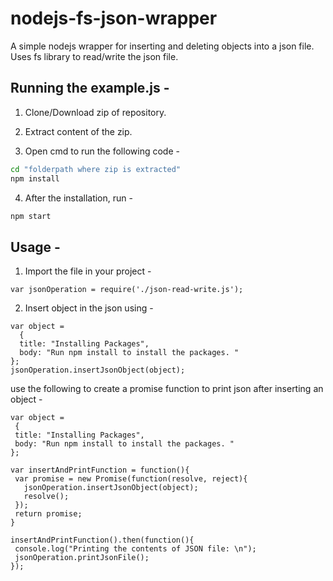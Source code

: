 # nodejs-fs-json-wrapper

A simple nodejs wrapper for inserting and deleting objects into a json file. Uses fs library to read/write the json file. 

Running the example.js - 
-------

1. Clone/Download zip of repository. 

2. Extract content of the zip.

3. Open cmd to run the following code - 
```cmd
cd "folderpath where zip is extracted"
npm install
```

4. After the installation, run -  
```cmd
npm start
```

Usage - 
-------

1. Import the file in your project - 

```node
var jsonOperation = require('./json-read-write.js');
```

2. Insert object in the json using - 

```node
var object =
  {
  title: "Installing Packages",
  body: "Run npm install to install the packages. "
};
jsonOperation.insertJsonObject(object);
```

use the following to create a promise function to print json after inserting an object - 

 ```node
 var object =
  {
  title: "Installing Packages",
  body: "Run npm install to install the packages. "
};

var insertAndPrintFunction = function(){
  var promise = new Promise(function(resolve, reject){
    jsonOperation.insertJsonObject(object);
    resolve();
  });
  return promise;
}

insertAndPrintFunction().then(function(){
  console.log("Printing the contents of JSON file: \n");
  jsonOperation.printJsonFile();
});
 ```
